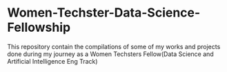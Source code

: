 # Women-Techster-Data-Science-Fellowship
This repository contain the compilations of some of my works and projects done during my journey as a Women Techsters Fellow(Data Science and Artificial Intelligence Eng Track)
